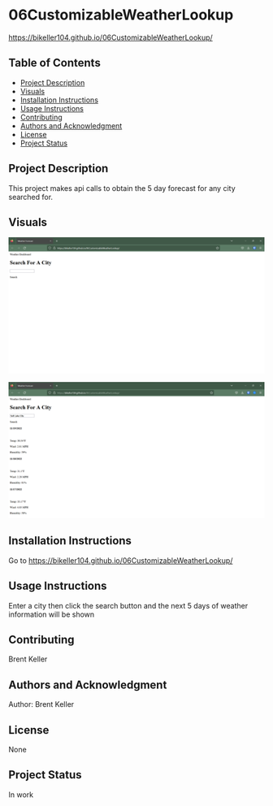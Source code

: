 # 06CustomizableWeatherLookup

https://bikeller104.github.io/06CustomizableWeatherLookup/

## Table of Contents

- [Project Description](#project-description)
- [Visuals](#visuals)
- [Installation Instructions](#installation-instructions)
- [Usage Instructions](#usage-instructions)
- [Contributing](#contributing)
- [Authors and Acknowledgment](#authors-and-acknowledgment)
- [License](#license)
- [Project Status](#project-status)

## Project Description
This project makes api calls to obtain the 5 day forecast for any city searched for.

## Visuals
 
 ![Weather Website](./Final%20Screenshot_1.png)

 ![QuizWebsite](./Final%20Screenshot_2.png)

## Installation Instructions
Go to https://bikeller104.github.io/06CustomizableWeatherLookup/

## Usage Instructions
Enter a city then click the search button and the next 5 days of weather information will be shown


## Contributing
Brent Keller

## Authors and Acknowledgment
Author: Brent Keller

## License
None

## Project Status
In work